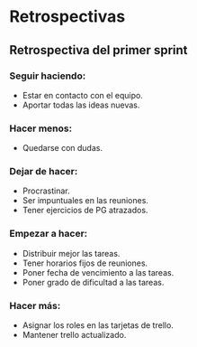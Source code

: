 # Retrospectivas 

## Retrospectiva del primer sprint

### Seguir haciendo:
* Estar en contacto con el equipo.
* Aportar todas las ideas nuevas.

### Hacer menos:
* Quedarse con dudas.

### Dejar de hacer:
* Procrastinar.
* Ser impuntuales en las reuniones.
* Tener ejercicios de PG atrazados.

### Empezar a hacer:
* Distribuir mejor las tareas.
* Tener horarios fijos de reuniones.
* Poner fecha de vencimiento a las tareas.
* Poner grado de dificultad a las tareas.

### Hacer más:
* Asignar los roles en las tarjetas de trello.
* Mantener trello actualizado.
